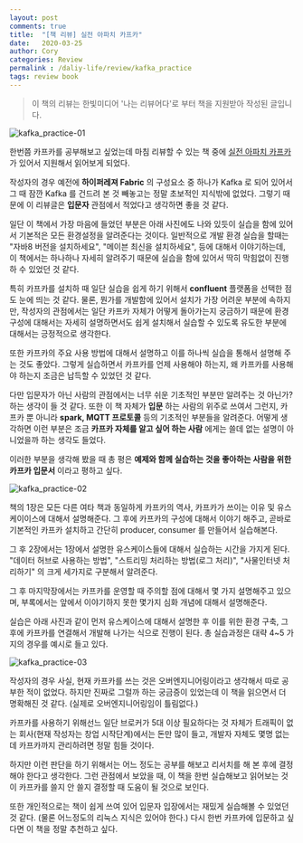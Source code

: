 ```yaml
---
layout: post
comments: true
title:  "[책 리뷰] 실전 아파치 카프카"
date:   2020-03-25
author: Cory
categories: Review
permalink : /daliy-life/review/kafka_practice
tags: review book
---
```


> 이 책의 리뷰는 한빛미디어 '나는 리뷰어다'로 부터 책을 지원받아 작성된 글입니다.

<img src="https://lh3.googleusercontent.com/8ow3E7B9iY7pbs8uZy5bmdi09KPs4rakbfn8hNNhKSS1g9gBIJcnIr_efLVM5_IGnxzOHEESNaS2yS8cBY57v6xVnBag2JkO6HHLEv2Cp36gqlNWjRrqfvfa8sUsj3Y9GBlX4OTOUXf8XhcPW8v018tg2p_HTUR2IqZDFnEF4QiH6LhHtxBQ0IXdjklSwtjJvY2E7jR1UCU1s1XJXoGDEX1pi4xjkUKv2peoBNADQ9mIt3bz1Hw56HyogIOd4YIFEohMg1NQiD9WXoqXru6igp4baHEMt-4quk5FmjmJFs4i1Yw5ii1WbyF3sEgmJT8azUMsrwygLkvbIKmhI4RZeRLU43ZKy3YUElFhEGK8ZfoNFqITOAwnZX8_GNdeX-W06vyCzwQnZXO9BfbMOP-n02096ERY82_WqBeHkvr3WM5W4x0DpZXrpylvS-NUS8hF72tuvHsp21oxZv_S831lQTjez5oF7xPyDSzGAcNfsHxdEE5T8qTFghLuHyO9T_0EgNWAjThMo565zyWNowhOPlNKv31vGtTT6HnscgRcENiigV1FaQkW6BAYMzbMI2iOAeFzeXyh4T3OsRoQLBjOzBeEENguAdrnCws7sOLoshOd-7cS0_BBcek-FI79lnnFkoRrps3EgtugoD7xQN-ZR9Mc087wI-W1O9fIc2XNLq4Wu3k1FVUjfbmn6ALDLIOdNEJK62EAktVuQ7sj5j-IL0HpNVjiP8vV-dVCUi4R9MwMbxOX-8vypI0=w1350-h1800-no" alt="kafka_practice-01">

한번쯤 카프카를 공부해보고 싶었는데 마침 리뷰할 수 있는 책 중에 [실전 아파치 카프카](http://www.hanbit.co.kr/media/books/book_view.html?p_code=B8503179529) 가 있어서 지원해서 읽어보게 되었다.

작성자의 경우 예전에 __하이퍼레져 Fabric__ 의 구성요소 중 하나가 Kafka 로 되어 있어서 그 때 잠깐 Kafka 를 건드려 본 것 빼놓고는 정말 초보적인 지식밖에 없었다. 그렇기 때문에 이 리뷰글은 __입문자__ 관점에서 적었다고 생각하면 좋을 것 같다.

일단 이 책에서 가장 마음에 들었던 부분은 아래 사진에도 나와 있듯이 실습을 함에 있어서 기본적은 모든 환경설정을 알려준다는 것이다. 일반적으로 개발 환경 실습을 할때는 "자바8 버전을 설치하세요", "메이븐 최신을 설치하세요", 등에 대해서 이야기하는데, 이 책에서는 하나하나 자세히 알려주기 때문에 실습을 함에 있어서 딱히 막힘없이 진행하 수 있었던 것 같다.

특히 카프카를 설치하 때 일단 실습을 쉽게 하기 위해서 __confluent__ 플랫폼을 선택한 점도 눈에 띄는 것 같다. 물론, 뭔가를 개발함에 있어서 설치가 가장 어려운 부분에 속하지만, 작성자의 관점에서는 일단 카프카 자체가 어떻게 돌아가는지 궁금하기 때문에 환경 구성에 대해서는 자세히 설명하면서도 쉽게 설치해서 실습할 수 있도록 유도한 부분에 대해서는 긍정적으로 생각한다.

또한 카프카의 주요 사용 방법에 대해서 설명하고 이를 하나씩 실습을 통해서 설명해 주는 것도 좋았다. 그렇게 실습하면서 카프카를 언제 사용해야 하는지, 왜 카프카를 사용해야 하는지 조금은 납득할 수 있었던 것 같다.

다만 입문자가 아닌 사람의 관점에서는 너무 쉬운 기초적인 부분만 알려주는 것 아닌가? 하는 생각이 들 것 같다. 또한 이 책 자체가 __입문__ 하는 사람의 위주로 쓰여서 그런지, 카프카 뿐 아니라 __spark, MQTT 프로토콜__ 등의 기초적인 부분들을 알려준다. 어떻게 생각하면 이런 부분은 조금 __카프카 자체를 알고 싶어 하는 사람__ 에게는 쓸데 없는 설명이 아니었을까 하는 생각도 들었다.

이러한 부분을 생각해 봤을 때 총 평은 __예제와 함께 실습하는 것을 좋아하는 사람을 위한 카프카 입문서__ 이라고 평하고 싶다.

<img src="https://lh3.googleusercontent.com/Z8RlF_hjVKVwumngtvUSNwKpKtdtk1SNzratELzyXW0hoLcf7xz1TOWt-wJ8mW5yVTJvYLCw-el7auFNzJz6i27bNZLWc0OtJ2TewiWPLCupAeSNrBt8taeO3ufAJfIq7vOJ4Ho-T_HC0xCLeQ6iJ5ocXy2IFuMiHMYzti1PJ1ZFa7UvgEimA1lWjNAwaROnxOyQsmltYz7mAIhiUg9eSkDoQ40P6Zy947k3vIUa1tlJeSibtbLUftKNqYK3fk6QsNoseNasjoc8FhV7-i7JEipj1Qsp-o8Z8u0rCkUA5wacb3ANqtRz7B7qZGUt65M0YF1xQFd57C0TrOHYdH72RiWdp-8GWCw90VUaIfS7wGz_zo__EMSCxlXD0rH8Oa4jmUoUwl8A6GTMJzyDlwbCOpHAYa34oJGZyfYSHjwpfPPB6oBv8Ed88oXBGDt_uHGQtDBpioPhX9mlAvrcqYllR9t3gbe9F7NEGwpMvkX4jQotHQnVuG1cxtJf9KW5zh80dgyUUeOfPtT4Som2J8kKWefky8kjEZVYJ8Q7yyKzzLH87lkezTOnZoWflqLGL-eNG3GyN9ekHvgiz-3kMtbyeIJd5zMZcdk8W3w9EpIiCCcKAnN6i5dkynIEOhXxXC6WYNwPtxV4yq_qyK1tvAClv2bwnhD547bFOQMybz7QuA52wHH2zJLD_mMtYR7WZ1E1GBsWwO8K4Vv54sNfGXM4OfT51jHLjE_j6n5EfXdE_6NhM-3t5_DsoY8=w2400-h1800-no" alt="kafka_practice-02">

책의 1장은 모든 다른 여타 책과 동일하게 카프카의 역사, 카프카가 쓰이는 이유 및 유스케이이스에 대해서 설명해준다. 그 후에 카프카의 구성에 대해서 이야기 해주고, 곧바로 기본적인 카프카 설치하고 간단히 producer, consumer 를 만들어서 실습해본다.

그 후 2장에서는 1장에서 설명한 유스케이스들에 대해서 실습하는 시간을 가지게 된다. "데이터 허브로 사용하는 방법", "스트리밍 처리하는 방법(로그 처리)", "사물인터넷 처리하기" 의 크게 세가지로 구분해서 알려준다. 

그 후 마지막장에서는 카프카를 운영할 때 주의할 점에 대해서 몇 가지 설명해주고 있으며, 부록에서는 앞에서 이야기하지 못한 몇가지 심화 개념에 대해서 설명해준다.

실습은 아래 사진과 같이 먼저 유스케이스에 대해서 설명한 후 이를 위한 환경 구축, 그 후에 카프카를 연결해서 개발해 나가는 식으로 진행이 된다. 총 실습과정은 대략 4~5 가지의 경우를 예시로 들고 있다.

<img src="https://lh3.googleusercontent.com/zWVkseJGFajlw6Oz7ZwwMhA-yZ0ucgeSUMi1ZANwubYNIZNYSJ7xZI3jIXy09uDUkEaXDz28gFAYIpTTKuIlf0YjC9Aton1Vz30ll5yO4SfB9kQUpbmCzBDZTjRPKGJKIeKvbRlMuuR2gg1Z5Hftixb48d_HjxTGl8jo--ucSbkE0Avzn13UEV_GVW6_d5a2lQeB1P7jwKZ4ia5l9MPX_B3Ii_l8D-i95lQuLHko5xScnycebHcFw7QytvjHvEOQ6O-KNjXtjgzi0bCzQDbCsJywpkdfZn9OqHDvXxrKIQ2XUVQMbZG74-d7OO4A845LkqTzdgkxKHbLFtrppAYxR9RBHtZ9NOmzrGt8NOCOAL9iL4etCMKmKOYQyW8Yk6gzaZ8jHOEfzlQWxF3x9tzR7bUeWCphVObpH37PkSFLuCGaWrXO6AsV96HUoyHzfYF7wrkoVhEXMC-olyAkqy3nXcZczWwJvdh46oJvuL6W-DqHUSFEMeG-JXGtjiEwgHbDE5uFPv85GJb9xtW67-y-G7a5ETLGWW9BZp72DnVNjE4RsJ4Sig3qvUrSDRd6pvaLK2pwsra_beGXdHodeXqOyS_Ved5tQY4OuzPTMwjaXw-HSjYfKwtQ8eApIfPkOblX5iy1cN2bmy2SEpo2gBsRC2t48jBBDP6HofNf8t-e9nbbOU-DmFAvndIrWXxIXw=w559-h419-no" alt="kafka_practice-03">

작성자의 경우 사실, 현재 카프카를 쓰는 것은 오버엔지니어링이라고 생각해서 따로 공부한 적이 없었다. 하지만 진짜로 그럴까 하는 궁금증이 있었는데 이 책을 읽으면서 더 명확해진 것 같다. (실제로 오버엔지니어링임이 틀림없다.)

카프카를 사용하기 위해선느 일단 브로커가 5대 이상 필요하다는 것 자체가 트래픽이 없는 회사(현재 작성자는 창업 시작단계)에서는 돈만 많이 들고, 개발자 자체도 몇명 없는데 카프카까지 관리하려면 정말 힘들 것이다.

하지만 이런 판단을 하기 위해서는 어느 정도는 공부를 해보고 리서치를 해 본 후에 결정해야 한다고 생각한다. 그런 관점에서 보았을 때, 이 책을 한번 실습해보고 읽어보는 것이 카프카를 쓸지 안 쓸지 결정할 때 도움이 될 것으로 보인다.

또한 개인적으로는 책이 쉽게 쓰여 있어 입문자 입장에서는 재밌게 실습해볼 수 있었던 것 같다. (물론 어느정도의 리눅스 지식은 있어야 한다.) 다시 한번 카프카에 입문하고 싶다면 이 책을 정말 추천하고 싶다.
